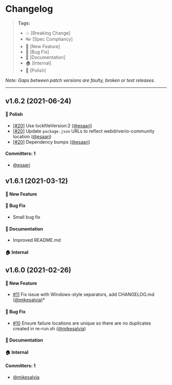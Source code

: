 # Changelog

> **Tags:**
> - :boom:       [Breaking Change]
> - :eyeglasses: [Spec Compliancy]
> - :rocket:     [New Feature]
> - :bug:        [Bug Fix]
> - :memo:       [Documentation]
> - :house:      [Internal]
> - :nail_care:  [Polish]

_Note: Gaps between patch versions are faulty, broken or test releases._

---

## v1.6.2 (2021-06-24)

#### :nail_care: Polish
* [[#20]](https://github.com/jwplayer/wdio-rerun-service/pull/20) Use lockfileVersion:2 ([@esaari](https://github.com/esaari))
* [[#20]](https://github.com/jwplayer/wdio-rerun-service/pull/20) Update `package.json` URLs to reflect webdriverio-community location ([@esaari](https://github.com/esaari))
* [[#20]](https://github.com/jwplayer/wdio-rerun-service/pull/20) Dependency bumps ([@esaari](https://github.com/esaari))

#### Committers: 1
- [@esaari](https://github.com/esaari)

## v1.6.1 (2021-03-12)

#### :rocket: New Feature
#### :bug: Bug Fix
* Small bug fix
#### :memo: Documentation
* Improved README.md
#### :house: Internal

## v1.6.0 (2021-02-26)

#### :rocket: New Feature
* [#11](https://github.com/jwplayer/wdio-rerun-service/pull/11) Fix issue with Windows-style separators, add CHANGELOG.md ([@mikesalvia](https://github.com/mikesalvia))*
#### :bug: Bug Fix
* [#10](https://github.com/jwplayer/wdio-rerun-service/pull/10) Ensure failure locations are unique so there are no duplicates created in re-run.sh ([@mikesalvia](https://github.com/mikesalvia))
#### :memo: Documentation
#### :house: Internal

#### Committers: 1
- [@mikesalvia](https://github.com/mikesalvia)
